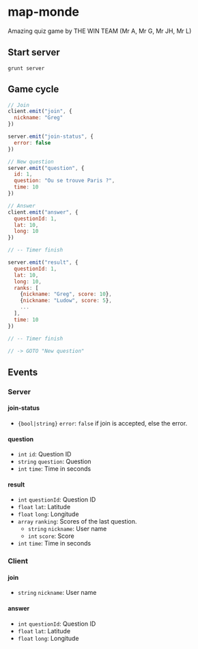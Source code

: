 # map-monde

Amazing quiz game by THE WIN TEAM (Mr A, Mr G, Mr JH, Mr L)

## Start server

```
grunt server
```

## Game cycle

```js
// Join
client.emit("join", {
  nickname: "Greg"
})

server.emit("join-status", {
  error: false
})

// New question
server.emit("question", {
  id: 1,
  question: "Ou se trouve Paris ?",
  time: 10
})

// Answer
client.emit("answer", {
  questionId: 1,
  lat: 10,
  long: 10
})

// -- Timer finish

server.emit("result", {
  questionId: 1,
  lat: 10,
  long: 10,
  ranks: [
    {nickname: "Greg", score: 10},
    {nickname: "Ludow", score: 5},
    ...
  ],
  time: 10
})

// -- Timer finish

// -> GOTO "New question"
```

## Events

### Server

#### join-status

* `{bool|string}` `error`: `false` if join is accepted, else the error.

#### question

* `int` `id`: Question ID
* `string` `question`: Question
* `int` `time`: Time in seconds

#### result

* `int` `questionId`: Question ID
* `float` `lat`: Latitude
* `float` `long`: Longitude
* `array` `ranking`: Scores of the last question.
  * `string` `nickname`: User name
  * `int` `score`: Score
* `int` `time`: Time in seconds

### Client

#### join

* `string` `nickname`: User name

#### answer

* `int` `questionId`: Question ID
* `float` `lat`: Latitude
* `float` `long`: Longitude
